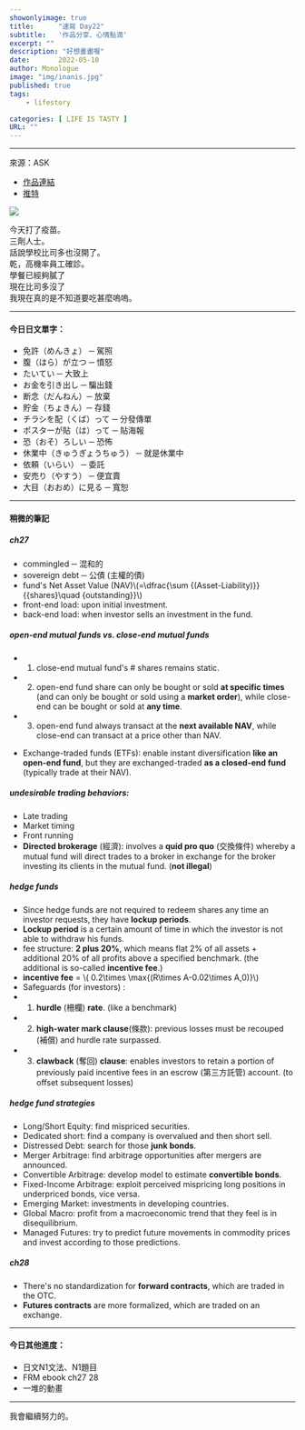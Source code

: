 ```yaml
---
showonlyimage: true
title:      "速寫 Day22"
subtitle:   '作品分享、心情點滴'
excerpt: ""
description: "好想畫畫喔"
date:       2022-05-10
author: Monologue    
image: "img/inanis.jpg"
published: true 
tags:
    - lifestory

categories: [ LIFE IS TASTY ]
URL: ""
---
```

***

來源：ASK  
* [作品連結](https://www.pixiv.net/artworks/91953835)  
* [推特](https://twitter.com/askziye)  

![](/blog/sketch/d21-1.jpg)
  
今天打了疫苗。  
三劑人士。  
話說學校比司多也沒開了。  
乾，高機率員工確診。  
學餐已經夠膩了  
現在比司多沒了  
我現在真的是不知道要吃甚麼嗚嗚。
  
***
#### 今日日文單字：  
* 免許（めんきょ） ─ 駕照  
* 腹（はら）が立つ ─ 憤怒  
* たいてい ─ 大致上  
* お金を引き出し ─ 騙出錢  
* 断念（だんねん）─ 放棄  
* 貯金（ちょきん）─ 存錢  
* チラシを配（くば）って ─ 分發傳單  
* ポスターが貼（は）って ─ 貼海報  
* 恐（おそ）ろしい ─ 恐怖  
* 休業中（きゅうぎょうちゅう） ─ 就是休業中  
* 依頼（いらい） ─ 委託  
* 安売り（やすう） ─ 便宜賣  
* 大目（おおめ）に見る ─ 寬恕  
***
#### 稍微的筆記  
##### ch27
* commingled ─ 混和的
* sovereign debt ─ 公債 (主權的債)
* fund's Net  Asset Value  (NAV)\\(=\dfrac{\sum {(Asset-Liability)}}{{shares}\quad {outstanding}}\\)
* front-end load: upon initial investment.
* back-end load: when investor sells an investment in the fund.
##### open-end mutual funds vs. close-end mutual funds
* 1. close-end mutual fund's # shares remains static.
* 2. open-end fund share can only be bought or sold **at specific times** (and can only be bought or sold using a **market order**), while close-end can be bought or sold at **any time**.
* 3. open-end fund always transact at the **next available NAV**, while close-end can transact at a price other than NAV.  
  
* Exchange-traded funds (ETFs): enable instant diversification **like an open-end fund**, but they are exchanged-traded **as a closed-end fund** (typically trade at their NAV).
##### undesirable trading behaviors:
* Late trading
* Market timing
* Front running
* **Directed brokerage** (經濟): involves a **quid pro quo** (交換條件) whereby a mutual fund will direct trades to a broker in exchange for the broker investing its clients in the mutual fund. (**not illegal**)
##### hedge funds
* Since hedge funds are not required to redeem shares any time an investor requests, they have **lockup periods**.
* **Lockup period** is a certain amount of time in which the investor is not able to withdraw his funds.
* fee structure: **2 plus 20%**, which means flat 2% of all assets + additional 20% of all profits above a specified benchmark. (the additional is so-called **incentive fee**.)
* **incentive fee** = \\( 0.2\times \max{(R\times A-0.02\times A,0)}\\)
* Safeguards (for investors) :
* 1. **hurdle** (柵欄) **rate**. (like a benchmark)
* 2. **high-water mark clause**(條款): previous losses must be recouped (補償) and hurdle rate surpassed.
* 3. **clawback** (奪回) **clause**: enables investors to retain a portion of previously paid incentive fees in an escrow (第三方託管) account. (to offset subsequent losses)
##### hedge fund strategies
* Long/Short Equity: find mispriced securities.
* Dedicated short: find a company is overvalued and then short sell.
* Distressed Debt: search for those **junk bonds**.
* Merger Arbitrage: find arbitrage opportunities after mergers are announced.
* Convertible Arbitrage: develop model to estimate **convertible bonds**.
* Fixed-Income Arbitrage: exploit perceived mispricing long positions in underpriced bonds, vice versa.
* Emerging Market: investments in developing countries.
* Global Macro: profit from a macroeconomic trend that they feel is in disequilibrium.
* Managed Futures: try to predict future movements in commodity prices and invest according to those predictions.  
##### ch28
* There's no standardization for **forward contracts**, which are traded in the OTC.
* **Futures contracts** are more formalized, which are traded on an exchange.
***
#### 今日其他進度：  
* 日文N1文法、N1題目  
* FRM ebook ch27 28
* 一堆的動畫  
  
***

我會繼續努力的。
<!--more-->
